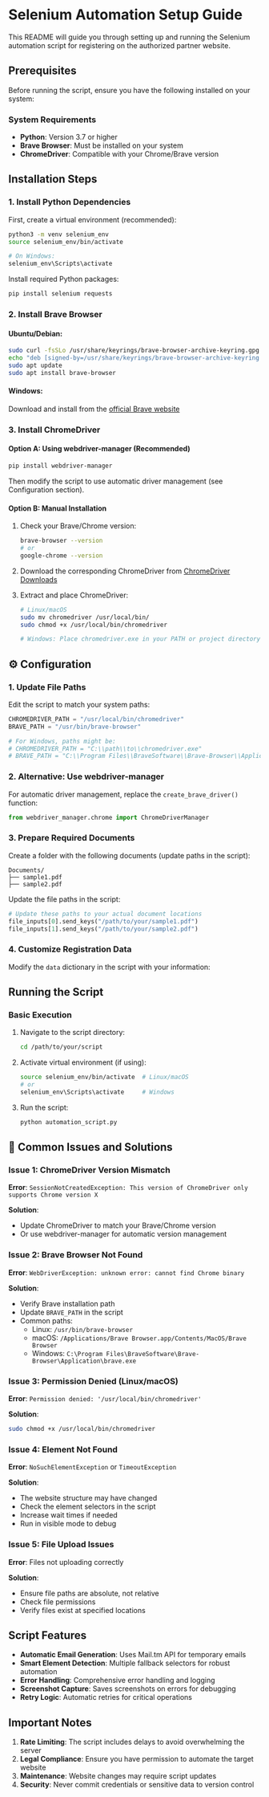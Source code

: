 # Selenium Automation Setup Guide

This README will guide you through setting up and running the Selenium automation script for registering on the authorized partner website.

## Prerequisites

Before running the script, ensure you have the following installed on your system:

### System Requirements
- **Python**: Version 3.7 or higher
- **Brave Browser**: Must be installed on your system
- **ChromeDriver**: Compatible with your Chrome/Brave version

##  Installation Steps

### 1. Install Python Dependencies

First, create a virtual environment (recommended):

```bash
python3 -m venv selenium_env
source selenium_env/bin/activate

# On Windows:
selenium_env\Scripts\activate
```

Install required Python packages:

```bash
pip install selenium requests
```

### 2. Install Brave Browser

#### Ubuntu/Debian:
```bash
sudo curl -fsSLo /usr/share/keyrings/brave-browser-archive-keyring.gpg https://brave-browser-apt-releases.s3.brave.com/brave-browser-archive-keyring.gpg
echo "deb [signed-by=/usr/share/keyrings/brave-browser-archive-keyring.gpg arch=amd64] https://brave-browser-apt-releases.s3.brave.com/ stable main" | sudo tee /etc/apt/sources.list.d/brave-browser-release.list
sudo apt update
sudo apt install brave-browser
```

#### Windows:
Download and install from the [official Brave website](https://brave.com/download/)

### 3. Install ChromeDriver

#### Option A: Using webdriver-manager (Recommended)
```bash
pip install webdriver-manager
```

Then modify the script to use automatic driver management (see Configuration section).

#### Option B: Manual Installation

1. Check your Brave/Chrome version:
   ```bash
   brave-browser --version
   # or
   google-chrome --version
   ```

2. Download the corresponding ChromeDriver from [ChromeDriver Downloads](https://chromedriver.chromium.org/downloads)

3. Extract and place ChromeDriver:
   ```bash
   # Linux/macOS
   sudo mv chromedriver /usr/local/bin/
   sudo chmod +x /usr/local/bin/chromedriver
   
   # Windows: Place chromedriver.exe in your PATH or project directory
   ```

## ⚙️ Configuration

### 1. Update File Paths

Edit the script to match your system paths:

```python
CHROMEDRIVER_PATH = "/usr/local/bin/chromedriver" 
BRAVE_PATH = "/usr/bin/brave-browser"         

# For Windows, paths might be:
# CHROMEDRIVER_PATH = "C:\\path\\to\\chromedriver.exe"
# BRAVE_PATH = "C:\\Program Files\\BraveSoftware\\Brave-Browser\\Application\\brave.exe"
```

### 2. Alternative: Use webdriver-manager

For automatic driver management, replace the `create_brave_driver()` function:

```python
from webdriver_manager.chrome import ChromeDriverManager
```

### 3. Prepare Required Documents

Create a folder with the following documents (update paths in the script):

```
Documents/
├── sample1.pdf
├── sample2.pdf
```

Update the file paths in the script:
```python
# Update these paths to your actual document locations
file_inputs[0].send_keys("/path/to/your/sample1.pdf")
file_inputs[1].send_keys("/path/to/your/sample2.pdf")
```

### 4. Customize Registration Data

Modify the `data` dictionary in the script with your information:

##  Running the Script

### Basic Execution

1. Navigate to the script directory:
   ```bash
   cd /path/to/your/script
   ```

2. Activate virtual environment (if using):
   ```bash
   source selenium_env/bin/activate  # Linux/macOS
   # or
   selenium_env\Scripts\activate     # Windows
   ```

3. Run the script:
   ```bash
   python automation_script.py
   ```


## 🔧 Common Issues and Solutions

### Issue 1: ChromeDriver Version Mismatch
**Error**: `SessionNotCreatedException: This version of ChromeDriver only supports Chrome version X`

**Solution**: 
- Update ChromeDriver to match your Brave/Chrome version
- Or use webdriver-manager for automatic version management

### Issue 2: Brave Browser Not Found
**Error**: `WebDriverException: unknown error: cannot find Chrome binary`

**Solution**: 
- Verify Brave installation path
- Update `BRAVE_PATH` in the script
- Common paths:
  - Linux: `/usr/bin/brave-browser`
  - macOS: `/Applications/Brave Browser.app/Contents/MacOS/Brave Browser`
  - Windows: `C:\Program Files\BraveSoftware\Brave-Browser\Application\brave.exe`

### Issue 3: Permission Denied (Linux/macOS)
**Error**: `Permission denied: '/usr/local/bin/chromedriver'`

**Solution**:
```bash
sudo chmod +x /usr/local/bin/chromedriver
```

### Issue 4: Element Not Found
**Error**: `NoSuchElementException` or `TimeoutException`

**Solution**: 
- The website structure may have changed
- Check the element selectors in the script
- Increase wait times if needed
- Run in visible mode to debug

### Issue 5: File Upload Issues
**Error**: Files not uploading correctly

**Solution**:
- Ensure file paths are absolute, not relative
- Check file permissions
- Verify files exist at specified locations

## Script Features

- **Automatic Email Generation**: Uses Mail.tm API for temporary emails
- **Smart Element Detection**: Multiple fallback selectors for robust automation
- **Error Handling**: Comprehensive error handling and logging
- **Screenshot Capture**: Saves screenshots on errors for debugging
- **Retry Logic**: Automatic retries for critical operations

## Important Notes

1. **Rate Limiting**: The script includes delays to avoid overwhelming the server
2. **Legal Compliance**: Ensure you have permission to automate the target website
3. **Maintenance**: Website changes may require script updates
4. **Security**: Never commit credentials or sensitive data to version control